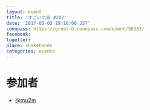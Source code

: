 ```yaml
---
layout: event
title: 'すごい広島 #207'
date: '2017-05-03 19:10:00 JST'
connpass: https://great-h.connpass.com/event/56382/
facebook: 
togetter: 
place: shakehands
categories: events
---
```


# 参加者
* [@mu2in](https://twitter.com/mu2in)

